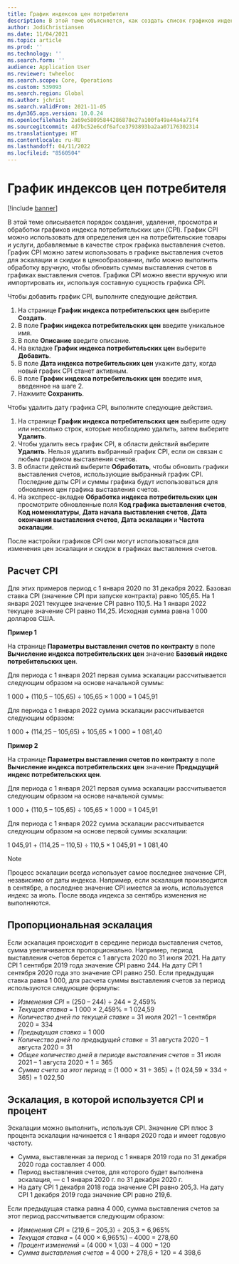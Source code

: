 ```yaml
---
title: График индексов цен потребителя
description: В этой теме объясняется, как создать список графиков индекса потребительских цен (CPI), получаемых через Интернет, чтобы определить расходы на эскалацию в выставлении счетов по подпискам.
author: JodiChristiansen
ms.date: 11/04/2021
ms.topic: article
ms.prod: ''
ms.technology: ''
ms.search.form: ''
audience: Application User
ms.reviewer: twheeloc
ms.search.scope: Core, Operations
ms.custom: 539093
ms.search.region: Global
ms.author: jchrist
ms.search.validFrom: 2021-11-05
ms.dyn365.ops.version: 10.0.24
ms.openlocfilehash: 2a69e58095844286878e27a100fa49a44a4a71f4
ms.sourcegitcommit: 4d7bc52e6cdf6afce3793893ba2aa07176302314
ms.translationtype: HT
ms.contentlocale: ru-RU
ms.lasthandoff: 04/11/2022
ms.locfileid: "8560504"
---
```

# <a name="consumer-price-index-schedule"></a>График индексов цен потребителя

[!include [banner](../includes/banner.md)]

В этой теме описывается порядок создания, удаления, просмотра и обработки графиков индекса потребительских цен (CPI). График CPI можно использовать для определения цен на потребительские товары и услуги, добавляемые в качестве строк графика выставления счетов. График CPI можно затем использовать в графике выставления счетов для эскалации и скидки в ценообразовании, либо можно выполнить обработку вручную, чтобы обновить суммы выставления счетов в графиках выставления счетов. Графики CPI можно ввести вручную или импортировать их, используя составную сущность графика CPI.

Чтобы добавить график CPI, выполните следующие действия.

1. На странице **График индекса потребительских цен** выберите **Создать**.
2. В поле **График индекса потребительских цен** введите уникальное имя.
3. В поле **Описание** введите описание.
4. На вкладке **График индекса потребительских цен** выберите **Добавить**.
5. В поле **Дата индекса потребительских цен** укажите дату, когда новый график CPI станет активным.
6. В поле **График индекса потребительских цен** введите имя, введенное на шаге 2.
7. Нажмите **Сохранить**.

Чтобы удалить дату графика CPI, выполните следующие действия.

1. На странице **График индекса потребительских цен** выберите одну или несколько строк, которые необходимо удалить, затем выберите **Удалить**.
2. Чтобы удалить весь график CPI, в области действий выберите **Удалить**. Нельзя удалить выбранный график CPI, если он связан с любым графиком выставления счетов.
3. В области действий выберите **Обработать**, чтобы обновить графики выставления счетов, использующие выбранный график CPI. Последние даты CPI и суммы графика будут использоваться для обновления цен графика выставления счетов.
4. На экспресс-вкладке **Обработка индекса потребительских цен** просмотрите обновленные поля **Код графика выставления счетов**, **Код номенклатуры**, **Дата начала выставления счетов**, **Дата окончания выставления счетов**, **Дата эскалации** и **Частота эскалации**.

После настройки графиков CPI они могут использоваться для изменения цен эскалации и скидок в графиках выставления счетов.

## <a name="cpi-calculation"></a>Расчет CPI

Для этих примеров период с 1 января 2020 по 31 декабря 2022. Базовая ставка CPI (значение CPI при запуске контракта) равно 105,65. На 1 января 2021 текущее значение CPI равно 110,5. На 1 января 2022 текущее значение CPI равно 114,25. Исходная сумма равна 1 000 долларов США.

**Пример 1**

На странице **Параметры выставления счетов по контракту** в поле **Вычисление индекса потребительских цен** значение **Базовый индекс потребительских цен**.

Для периода с 1 января 2021 первая сумма эскалации рассчитывается следующим образом на основе начальной суммы:

1 000 + (110,5 – 105,65) &divide; 105,65 &times; 1 000 = 1 045,91

Для периода с 1 января 2022 сумма эскалации рассчитывается следующим образом:

1 000 + (114,25 – 105,65) &divide; 105,65 &times; 1 000 = 1 081,40

**Пример 2**

На странице **Параметры выставления счетов по контракту** в поле **Вычисление индекса потребительских цен** значение **Предыдущий индекс потребительских цен**.

Для периода с 1 января 2021 первая сумма эскалации рассчитывается следующим образом на основе начальной суммы:

1 000 + (110,5 – 105,65) &divide; 105,65 &times; 1 000 = 1 045,91

Для периода с 1 января 2022 сумма эскалации рассчитывается следующим образом на основе первой суммы эскалации:

1 045,91 + (114,25 – 110,5) &divide; 110,5 &times; 1 045,91 = 1 081,40

> [!NOTE]
> Процесс эскалации всегда использует самое последнее значение CPI, независимо от даты индекса. Например, если эскалация производится в сентябре, а последнее значение CPI имеется за июль, используется индекс за июль. После ввода индекса за сентябрь изменения не выполняются.

## <a name="prorated-escalation"></a>Пропорциональная эскалация

Если эскалация происходит в середине периода выставления счетов, сумма увеличивается пропорционально. Например, период выставления счетов берется с 1 августа 2020 по 31 июля 2021. На дату CPI 1 сентября 2019 года значение CPI равно 244. На дату CPI 1 сентября 2020 года это значение CPI равно 250. Если предыдущая ставка равна 1 000, для расчета суммы выставления счетов за период используются следующие формулы:

* *Изменения CPI* = (250 – 244) &divide; 244 = 2,459%
* *Текущая ставка* = 1 000 &times; 2,459% = 1 024,59
* *Количество дней по текущей ставке* = 31 июля 2021 – 1 сентября 2020 = 334
* *Предыдущая ставка* = 1 000
* *Количество дней по предыдущей ставке* = 31 августа 2020 – 1 августа 2020 = 31
* *Общее количество дней в периоде выставления счетов* = 31 июля 2021 – 1 августа 2020 + 1 = 365
* *Сумма счета за этот период* = (1 000 &times; 31 &divide; 365) + (1 024,59 &times; 334 &divide; 365) = 1 022,50

## <a name="escalation-that-uses-the-cpi-and-percentage"></a>Эскалация, в которой используется CPI и процент

Эскалации можно выполнить, используя CPI. Значение CPI плюс 3 процента эскалации начинается с 1 января 2020 года и имеет годовую частоту.

- Сумма, выставленная за период с 1 января 2019 года по 31 декабря 2020 года составляет 4 000.
- Период выставления счетов, для которого будет выполнена эскалация, — с 1 января 2020 г. по 31 декабря 2020 г.
- На дату CPI 1 декабря 2018 года значение CPI равно 205,3. На дату CPI 1 декабря 2019 года значение CPI равно 219,6.

Если предыдущая ставка равна 4 000, сумма выставления счетов за этот период рассчитывается следующим образом:

- *Изменения CPI* = (219,6 – 205,3) &divide; 205,3 = 6,965%
- *Текущая ставка* = (4 000 &times; 6,965%) – 4000 = 278,60
- *Процент изменений* = (4 000 &times; 1,03) – 4 000 = 120
- *Сумма выставления счетов* = 4 000 + 278,6 + 120 = 4 398,6
